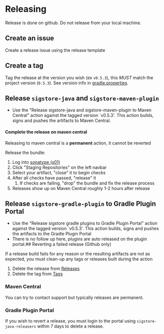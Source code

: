 # Releasing

Release is done on github. Do not release from your local machine.

## Create an issue

Create a release issue using the release template

## Create a tag

Tag the release at the version you wish (ex `v0.5.3`), this *MUST* match the project version (`0.5.3`). See version info in [gradle.properties](gradle.properties).

## Release `sigstore-java` and `sigstore-maven-plugin`

- Use the "Release sigstore-java and sigstore-maven-plugin to Maven Central" action against the tagged version `v0.5.3'. This action builds, signs and pushes the artifacts to Maven Central.

#### Complete the release on maven central

Releasing to maven central is a **permanent** action, it cannot be reverted

Release the bundle:
1. Log into [sonatype (s01)](https://s01.oss.sonatype.org)
1. Click "Staging Repositories" on the left navbar
1. Select your artifact, "close" it to begin checks
1. After all checks have passed, "release" it
    1. If checks are failing, "drop" the bundle and fix the release process
1. Releases show up on Maven Central roughly 1-2 hours after release

## Release `sigstore-gradle-plugin` to Gradle Plugin Portal

- Use the "Release sigstore gradle plugins to Gradle Plugin Portal" action against the tagged version `v0.5.3'. This action builds, signs and pushes the artifacts to the Gradle Plugin Portal
- There is no follow up here, plugins are auto released on the plugin portal.## Reverting a failed release (Github only)

If a release build fails for any reason or the resulting artifacts are not as expected, you must clean-up
any tags or releases built during the action
1. Delete the release from [Releases](https://github.com/sigstore/sigstore-java/releases)
2. Delete the tag from [Tags](https://github.com/sigstore/sigstore-java/tags)

### Maven Central

You can try to contact support but typically releases are permanent.

### Gradle Plugin Portal

If you wish to revert a release, you must login to the portal using `sigstore-java-releasers` within 7 days to delete a release.
